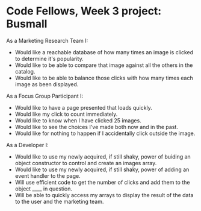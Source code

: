 # Code Fellows, Week 3 project: Busmall

As a Marketing Research Team I:
- Would like a reachable database of how many times an image is clicked to determine it's popularity.
- Would like to be able to compare that image against all the others in the catalog.
- Would like to be able to balance those clicks with how many times each image as been displayed.

As a Focus Group Participant I:
- Would like to have a page presented that loads quickly.
- Would like my click to count immediately.
- Would like to know when I have clicked 25 images.
- Would like to see the choices I've made both now and in the past.
- Would like for nothing to happen if I accidentally click outside the image.

As a Developer I:
- Would like to use my newly acquired, if still shaky, power of buiding an object constructor to control and create an images array.
- Would like to use my newly acquired, if still shaky, power of adding an event handler to the page.
- Will use efficient code to get the number of clicks and add them to the object ____ in question.
- Will be able to quickly access my arrays to display the result of the data to the user and the marketing team.
